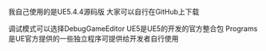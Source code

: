 我自己使用的是UE5.4.4源码版 大家可以自行在GitHub上下载

调试模式可以选择DebugGameEditor
UE5是UE5的开发的官方整合包
Programs是UE官方提供的一些独立程序可提供给开发者自行使用
 
